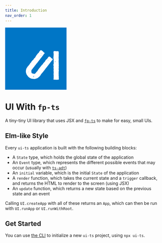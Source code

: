 ```yaml
---
title: Introduction
nav_order: 1
---
```


<img src="ui-ts-logo.png" alt="UI-TS Logo" style="display: block; width: 200px; margin-bottom: 2em;"/>

# UI With `fp-ts`

A tiny-tiny UI library that uses JSX and [`fp-ts`](https://gcanti.github.io/fp-ts/) to make for easy, small UIs.

## Elm-like Style

Every `ui-ts` application is built with the following building blocks:

- A `State` type, which holds the global state of the application
- An `Event` type, which represents the different possible events that may occur (usually with [`ts-adt`](https://github.com/pfgray/ts-adt))
- An `initial` variable, which is the initial `State` of the application
- A `render` function, which takes the current state and a `trigger` callback, and returns the HTML to render to the screen (using JSX)
- An `update` function, which returns a new state based on the previous state and an event

Calling `UI.createApp` with all of these returns an `App`, which can then be run with `UI.runApp` or `UI.runWithRoot`.

## Get Started

You can use [the CLI](https://npmjs.com/package/ui-ts-cli) to initialize a new `ui-ts` project, using `npx ui-ts`.
